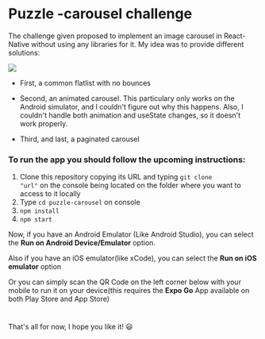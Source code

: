 # Puzzle -carousel challenge

The challenge given proposed to implement an image carousel in React-Native without using any libraries for it. My idea was to provide different solutions:

<img src='./assets/demo.gif'/>

- First, a common flatlist with no bounces

- Second, an animated carousel. This particulary only works on the Android simulator, and I couldn't figure out why this happens. Also, I couldn't handle both animation and useState changes, so it doesn't work properly.

- Third, and last, a paginated carousel

### To run the app you should follow the upcoming instructions:

1. Clone this repository copying its URL and typing <code>git clone "url"</code> on the console being located on the folder where you want to access to it locally
2. Type <code>cd puzzle-carousel</code> on console
3. <code>npm install</code>
4. <code>npm start</code>

Now, if you have an Android Emulator (Like Android Studio), you can select the **Run on Android Device/Emulator** option.

Also if you have an iOS emulator(like xCode), you can select the **Run on iOS emulator** option

Or you can simply scan the QR Code on the left corner below with your mobile to run it on your device(this requires the **Expo Go** App available on both Play Store and App Store)

#

That's all for now, I hope you like it! 😃
